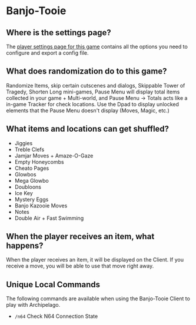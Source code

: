# Banjo-Tooie

## Where is the settings page?

The [player settings page for this game](../player-settings) contains all the options you need to configure and export a
config file.

## What does randomization do to this game?

Randomize Items, skip certain cutscenes and dialogs, Skippable Tower of Tragedy, Shorten Long mini-games,
Pause Menu will display total items collected in your game + Multi-world, and Pause Menu -> Totals acts like a in-game Tracker for check locations.
Use the Dpad to display unlocked elements that the Pause Menu doesn't display (Moves, Magic, etc.)

## What items and locations can get shuffled?

- Jiggies
- Treble Clefs
- Jamjar Moves + Amaze-O-Gaze
- Empty Honeycombs
- Cheato Pages
- Glowbos
- Mega Glowbo
- Doubloons
- Ice Key
- Mystery Eggs
- Banjo Kazooie Moves
- Notes
- Double Air + Fast Swimming

## When the player receives an item, what happens?

When the player receives an item, it will be displayed on the Client. If you receive a move, you will be able to use that move right away.

## Unique Local Commands

The following commands are available when using the Banjo-Tooie Client to play with Archipelago.

- `/n64` Check N64 Connection State